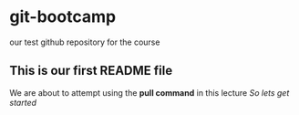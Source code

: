 # git-bootcamp
our test github repository for the course
## This is our first README file
We are about to attempt using the **pull command** in this lecture
*So lets get started*
